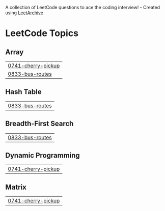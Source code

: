 A collection of LeetCode questions to ace the coding interview! - Created using [LeetArchive](https://github.com/anujlunawat/LeetArchive)


<!---LeetCode Topics Start-->
# LeetCode Topics
## Array
|  |
| ------- |
| [0741-cherry-pickup](https://github.com/rohit-b04/dsa-vault/tree/main/LeetCode/0741-cherry-pickup) |
| [0833-bus-routes](https://github.com/rohit-b04/dsa-vault/tree/main/LeetCode/0833-bus-routes) |
## Hash Table
|  |
| ------- |
| [0833-bus-routes](https://github.com/rohit-b04/dsa-vault/tree/main/LeetCode/0833-bus-routes) |
## Breadth-First Search
|  |
| ------- |
| [0833-bus-routes](https://github.com/rohit-b04/dsa-vault/tree/main/LeetCode/0833-bus-routes) |
## Dynamic Programming
|  |
| ------- |
| [0741-cherry-pickup](https://github.com/rohit-b04/dsa-vault/tree/main/LeetCode/0741-cherry-pickup) |
## Matrix
|  |
| ------- |
| [0741-cherry-pickup](https://github.com/rohit-b04/dsa-vault/tree/main/LeetCode/0741-cherry-pickup) |
<!---LeetCode Topics End-->